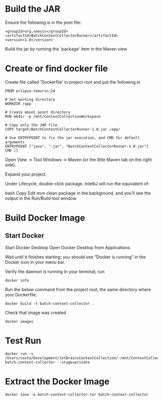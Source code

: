 # Build the JAR
Ensure the following is in the pom file:
```
<groupId>org.noesis</groupId>
<artifactId>BatchContextCollectorRunner</artifactId>
<version>1.0</version>
```

Build the jar by running the 'package' item in the Maven view

# Create or find docker file
Create file called 'Dockerfile' in project root and put the following in

```
FROM eclipse-temurin:24

# Set working directory
WORKDIR /app

# Create mount point directory
RUN mkdir -p /mnt/ContextCollectionWorkspace

# Copy only the JAR file
COPY target/BatchContextCollectorRunner-1.0.jar /app/

# Use ENTRYPOINT to fix the jar execution, and CMD for default arguments
ENTRYPOINT ["java", "-jar", "BatchContextCollectorRunner-1.0.jar"]
CMD []
```

Open View → Tool Windows → Maven (or the little Maven tab on the right side).

Expand your project.

Under Lifecycle, double-click package.
IntelliJ will run the equivalent of:

bash
Copy
Edit
mvn clean package
in the background, and you’ll see the output in the Run/Build tool window.

# Build Docker Image

## Start Docker
Start Docker Desktop
Open Docker Desktop from Applications.

Wait until it finishes starting; you should see “Docker is running” in the Docker icon in your menu bar.

Verify the daemon is running
In your terminal, run:

```
docker info
```


Run the below command from the project root, the same directory where your Dockerfile.

```
docker build -t batch-context-collector .
```


Check that image was created

```
docker images
```

# Test Run 
```
docker run -v /Users/costa/Development/JetBrainsContextCollection/:/mnt/ContextCollectionWorkspace/ batch-context-collector --stage=private
``` 

# Extract the Docker Image
```
docker save -o batch-context-collector.tar batch-context-collector
```
